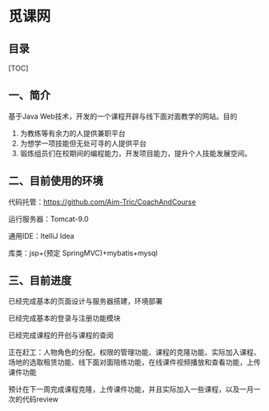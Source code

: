 # 觅课网
## 目录

[TOC]


## 一、简介

基于Java Web技术，开发的一个课程开辟与线下面对面教学的网站。目的

1. 为教练等有余力的人提供兼职平台
2. 为想学一项技能但无处可寻的人提供平台
3. 锻炼组员们在校期间的编程能力，开发项目能力，提升个人技能发展空间。

## 二、目前使用的环境

代码托管：https://github.com/Aim-Tric/CoachAndCourse

运行服务器：Tomcat-9.0

通用IDE：ItelliJ Idea 

库类：jsp+(预定 SpringMVC)+mybatis+mysql

## 三、目前进度

已经完成基本的页面设计与服务器搭建，环境部署

已经完成基本的登录与注册功能模块

已经完成课程的开创与课程的查阅

正在赶工：人物角色的分配，权限的管理功能、课程的克隆功能、实际加入课程、场地的选取租赁功能、线下面对面陪练功能，在线课件视频播放和查看功能，上传课件功能

预计在下一周完成课程克隆，上传课件功能，并且实际加入一些课程，以及一月一次的代码review
